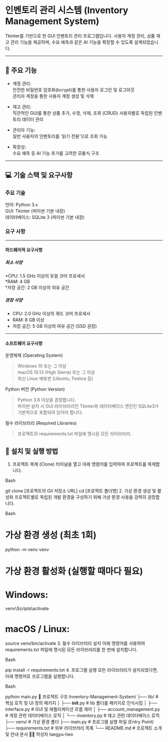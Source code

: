# 인벤토리 관리 시스템 (Inventory Management System)
Tkinter를 기반으로 한 GUI 인벤토리 관리 프로그램입니다. 사용자 계정 관리, 상품 재고 관리 기능을 제공하며, 수요 예측과 같은 AI 기능을 확장할 수 있도록 설계되었습니다.

* * *

## 🌟 주요 기능   
* 계정 관리:   
안전한 비밀번호 암호화(bcrypt)를 통한 사용자 로그인 및 로그아웃   
관리자 계정을 통한 사용자 계정 생성 및 삭제   

* 재고 관리:   
직관적인 GUI를 통한 상품 추가, 수정, 삭제, 조회 (CRUD)
사용자별로 독립된 인벤토리 데이터 관리

* 관리자 기능:   
일반 사용자의 인벤토리를 '읽기 전용'으로 조회 가능   

* 확장성:   
수요 예측 등 AI 기능 추가를 고려한 모듈식 구조   

* * *

## 💻 기술 스택 및 요구사항   
### 주요 기술   
언어: Python 3.x   
GUI: Tkinter (파이썬 기본 내장)   
데이터베이스: SQLite 3 (파이썬 기본 내장)   

### 요구 사항   

* * *
#### 하드웨어적 요구사항   

##### 최소 사양   
*CPU: 1.5 GHz 이상의 듀얼 코어 프로세서   
*RAM: 4 GB   
*저장 공간: 2 GB 이상의 여유 공간   

##### 권장 사양   
* CPU: 2.0 GHz 이상의 쿼드 코어 프로세서   
* RAM: 8 GB 이상   
* 저장 공간: 5 GB 이상의 여유 공간 (SSD 권장)   

* * *
#### 소프트웨어 요구사항   

운영체제 (Operating System)   
> Windows 10 또는 그 이상   
> macOS 10.13 (High Sierra) 또는 그 이상   
> 최신 Linux 배포판 (Ubuntu, Fedora 등)   

Python 버전 (Python Version)   
> Python 3.8 이상을 권장합니다.   
> 파이썬 설치 시 GUI 라이브러리인 Tkinter와 데이터베이스 엔진인 SQLite3가 기본적으로 포함되어 있어야 합니다.

필수 라이브러리 (Required Libraries)   
>프로젝트의 requirements.txt 파일에 명시된 모든 라이브러리.   

## 🚀 설치 및 실행 방법
1. 프로젝트 복제 (Clone)
터미널을 열고 아래 명령어를 입력하여 프로젝트를 복제합니다.

Bash

git clone [프로젝트의 Git 저장소 URL]
cd [프로젝트 폴더명]
2. 가상 환경 생성 및 활성화
프로젝트별로 독립된 개발 환경을 구성하기 위해 가상 환경 사용을 강력히 권장합니다.

Bash

# 가상 환경 생성 (최초 1회)
python -m venv venv

# 가상 환경 활성화 (실행할 때마다 필요)
# Windows:
venv\Scripts\activate
# macOS / Linux:
source venv/bin/activate
3. 필수 라이브러리 설치
아래 명령어를 사용하여 requirements.txt 파일에 명시된 모든 라이브러리를 한 번에 설치합니다.

Bash

pip install -r requirements.txt
4. 프로그램 실행
모든 라이브러리가 설치되었다면, 아래 명령어로 프로그램을 실행합니다.

Bash

python main.py
📂 프로젝트 구조
Inventory-Management-System/
├── lib/                      # 핵심 로직 및 UI 정의 패키지
│   ├── __init__.py           # lib 폴더를 패키지로 인식시킴
│   ├── interface.py          # GUI 및 애플리케이션 흐름 제어
│   ├── account_management.py # 계정 관련 데이터베이스 로직
│   └── inventory.py          # 재고 관련 데이터베이스 로직
├── venv/                     # 가상 환경 폴더
├── main.py                   # 프로그램 실행 파일 (Entry Point)
├── requirements.txt          # 외부 라이브러리 목록
└── README.md                 # 프로젝트 소개 및 안내 문서
🧑‍💻 작성자
taegyu-heo
